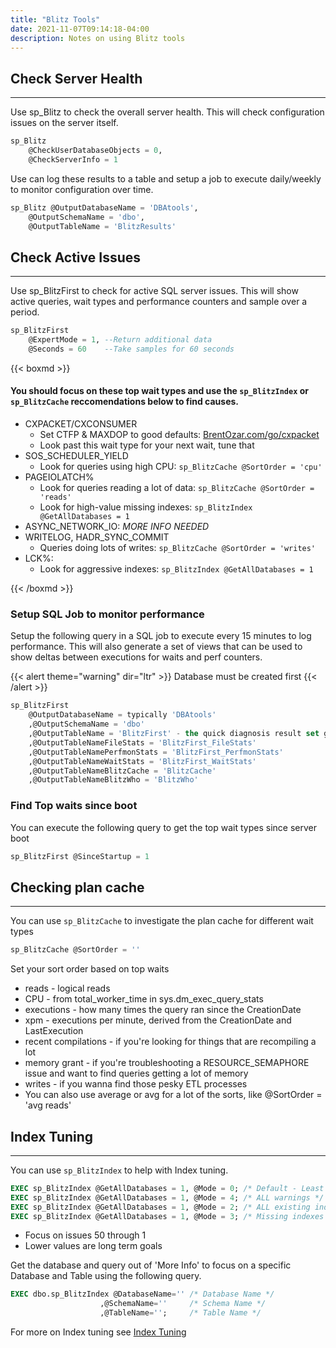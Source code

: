 ```yaml
---
title: "Blitz Tools"
date: 2021-11-07T09:14:18-04:00
description: Notes on using Blitz tools
---
```


## Check Server Health
----
Use sp_Blitz to check the overall server health. This will check configuration issues on the server itself.

```sql
sp_Blitz
	@CheckUserDatabaseObjects = 0,
	@CheckServerInfo = 1
```

Use can log these results to a table and setup a job to execute daily/weekly to monitor configuration over time.

```sql
sp_Blitz @OutputDatabaseName = 'DBAtools',
	@OutputSchemaName = 'dbo',
	@OutputTableName = 'BlitzResults'
```

## Check Active Issues
----

Use sp_BlitzFirst to check for active SQL server issues. This will show active queries, wait types and performance counters and sample over a period. 

```sql
sp_BlitzFirst
	@ExpertMode = 1, --Return additional data
	@Seconds = 60    --Take samples for 60 seconds
```

{{< boxmd >}}
#### You should focus on these top wait types and use the `sp_BlitzIndex` or `sp_BlitzCache` reccomendations below to find causes.

* CXPACKET/CXCONSUMER
    * Set CTFP & MAXDOP to good defaults: [BrentOzar.com/go/cxpacket](http://brentozar.com/go/cxpacket)
    * Look past this wait type for your next wait, tune that
* SOS_SCHEDULER_YIELD
    * Look for queries using high CPU: `sp_BlitzCache @SortOrder = 'cpu'`
* PAGEIOLATCH%
    * Look for queries reading a lot of data: `sp_BlitzCache @SortOrder = 'reads'`
    * Look for high-value missing indexes: `sp_BlitzIndex @GetAllDatabases = 1`
* ASYNC_NETWORK_IO: *MORE INFO NEEDED*
* WRITELOG, HADR_SYNC_COMMIT
  * Queries doing lots of writes: `sp_BlitzCache @SortOrder = 'writes'`
* LCK%:
  * Look for aggressive indexes: `sp_BlitzIndex @GetAllDatabases = 1`

{{< /boxmd >}}

### Setup SQL Job to monitor performance

Setup the following query in a SQL job to execute every 15 minutes to log performance. This will also generate a set of views that can be used to show deltas between executions for waits and perf counters.

{{< alert theme="warning" dir="ltr" >}}
Database must be created first
{{< /alert >}}

```sql
sp_BlitzFirst
    @OutputDatabaseName = typically 'DBAtools'
    ,@OutputSchemaName = 'dbo'
    ,@OutputTableName = 'BlitzFirst' - the quick diagnosis result set goes here
    ,@OutputTableNameFileStats = 'BlitzFirst_FileStats'
    ,@OutputTableNamePerfmonStats = 'BlitzFirst_PerfmonStats'
    ,@OutputTableNameWaitStats = 'BlitzFirst_WaitStats'
    ,@OutputTableNameBlitzCache = 'BlitzCache'
    ,@OutputTableNameBlitzWho = 'BlitzWho'
```

### Find Top waits since boot

You can execute the following query to get the top wait types since server boot

```sql
sp_BlitzFirst @SinceStartup = 1
```
## Checking plan cache
----

You can use `sp_BlitzCache` to investigate the plan cache for different wait types

```sql
sp_BlitzCache @SortOrder = ''
```
Set your sort order based on top waits

- reads - logical reads
- CPU - from total_worker_time in sys.dm_exec_query_stats
- executions - how many times the query ran since the CreationDate
- xpm - executions per minute, derived from the CreationDate and LastExecution
- recent compilations - if you're looking for things that are recompiling a lot
- memory grant - if you're troubleshooting a RESOURCE_SEMAPHORE issue and want to find queries getting a lot of memory
- writes - if you wanna find those pesky ETL processes
- You can also use average or avg for a lot of the sorts, like @SortOrder = 'avg reads'

## Index Tuning
----

You can use `sp_BlitzIndex` to help with Index tuning.

```sql
EXEC sp_BlitzIndex @GetAllDatabases = 1, @Mode = 0; /* Default - Least warnings */
EXEC sp_BlitzIndex @GetAllDatabases = 1, @Mode = 4; /* ALL warnings */
EXEC sp_BlitzIndex @GetAllDatabases = 1, @Mode = 2; /* ALL existing indexes */
EXEC sp_BlitzIndex @GetAllDatabases = 1, @Mode = 3; /* Missing indexes */
```

- Focus on issues 50 through 1
- Lower values are long term goals

Get the database and query out of 'More Info' to focus on a specific Database and Table using the following query.

```sql
EXEC dbo.sp_BlitzIndex @DatabaseName='' /* Database Name */
                    ,@SchemaName=''     /* Schema Name */
                    ,@TableName='';     /* Table Name */
```

For more on Index tuning see [Index Tuning](index-tuning/)